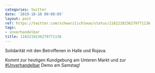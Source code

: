 ```yaml
---
categories: twitter
date: '2019-10-10 09:00:05'
layout: post
ref: https://twitter.com/schwarzlichtwue/status/1182219236279771136
tags:
- unverhandelbar
title: 1182219236279771136
---
```

Solidarität mit den Betroffenen in Halle und Rojava.

Kommt zur heutigen Kundgebung am Unteren Markt und zur [#Unverhandelbar](/t/unverhandelbar) Demo am Samstag!